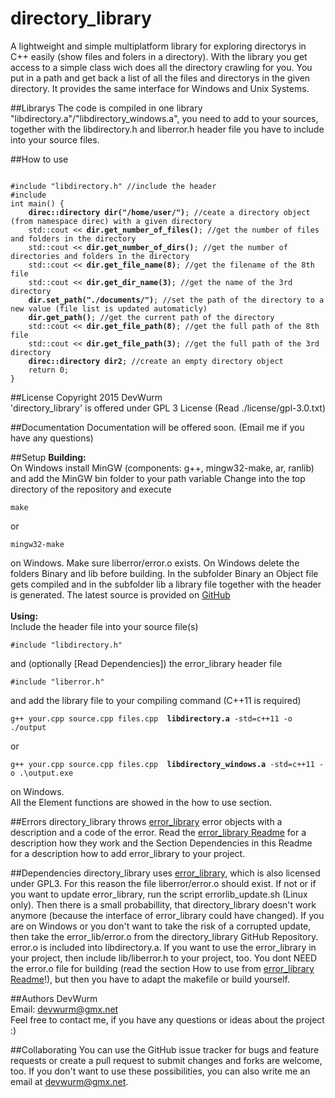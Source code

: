 # directory_library
A lightweight and simple multiplatform library for exploring directorys in C++ easily (show files and folers in a directory).
With the library you get access to a simple class wich does all the directory crawling for you. You put in a path and
get back a list of all the files and directorys in the given directory. It provides the same interface for Windows and Unix Systems.

##Librarys
The code is compiled in one library "libdirectory.a"/"libdirectory_windows.a", you need to add to your sources, together with the libdirectory.h
 and liberror.h header file you have to include into your source files.

##How to use
<pre><code>
#include "libdirectory.h" //include the header
#include <iostream>
int main() {
	<b>direc::directory dir("/home/user/")</b>; //ceate a directory object (from namespace direc) with a given directory
	std::cout << <b>dir.get_number_of_files()</b>; //get the number of files and folders in the directory
	std::cout << <b>dir.get_number_of_dirs()</b>; //get the number of directories and folders in the directory
	std::cout << <b>dir.get_file_name(8)</b>; //get the filename of the 8th file
	std::cout << <b>dir.get_dir_name(3)</b>; //get the name of the 3rd directory
	<b>dir.set_path("./documents/")</b>; //set the path of the directory to a new value (file list is updated automaticly)
	<b>dir.get_path()</b>; //get the current path of the directory
	std::cout << <b>dir.get_file_path(8)</b>; //get the full path of the 8th file
	std::cout << <b>dir.get_file_path(3)</b>; //get the full path of the 3rd directory
	<b>direc::directory dir2</b>; //create an empty directory object
	return 0;
}
</code></pre>

##License
Copyright 2015 DevWurm<br>
'directory_library' is offered under GPL 3 License (Read ./license/gpl-3.0.txt)

##Documentation
Documentation will be offered soon. (Email me if you have any questions)

##Setup
<b>Building:</b><br>
On Windows install MinGW (components: g++, mingw32-make, ar, ranlib) and add the MinGW bin folder to your path variable
Change into the top directory of the repository and execute
<pre><code>make</code></pre>
or
<pre><code>mingw32-make</code></pre>
on Windows.
Make sure liberror/error.o exists. On Windows delete the folders Binary and lib before building.
In the subfolder Binary an Object file gets compiled and in the subfolder lib a library file together with the header is
generated. The latest source is provided on <a href="https://github.com/DevWurm/directory_library">GitHub</a><br><br>
<b>Using:</b><br>
Include the header file into your source file(s)
<pre><code>#include "libdirectory.h"</code></pre>
and (optionally [Read Dependencies]) the error_library header file
<pre><code>#include "liberror.h"</code></pre>
and add the library file to your compiling command (C++11 is required)
<pre><code>g++ your.cpp source.cpp files.cpp  <b>libdirectory.a</b> -std=c++11 -o ./output</code></pre>
or
<pre><code>g++ your.cpp source.cpp files.cpp  <b>libdirectory_windows.a</b> -std=c++11 -o .\output.exe</code></pre>
on Windows.
<br>
All the Element functions are showed in the how to use section.

##Errors
directory_library throws <a href="https://github.com/DevWurm/error_library">error_library</a> error objects with a description and a code of the error. Read the
<a href="https://github.com/DevWurm/error_library/blob/master/README.md">error_library Readme</a> for a description how they work and the Section Dependencies in this Readme for 
a description how to add error_library to your project.

##Dependencies
directory_library uses <a href="https://github.com/DevWurm/error_library">error_library</a>, which is also licensed under GPL3. For this reason the file liberror/error.o
should exist. If not or if you want to update error_library, run the script errorlib_update.sh (Linux only). Then there is a small probabillity, that directory_library doesn't
work anymore (because the interface of error_library could have changed). If you are on Windows or you don't want to take the risk of a corrupted update, then take the
error_lib/error.o from the directory_library GitHub Repository. error.o is included into libdirectory.a. If you want to use the error_library in your project, then include lib/liberror.h
to your project, too. You dont NEED the error.o file for building (read the section How to use from <a href="https://github.com/DevWurm/error_library/blob/master/README.md">error_library Readme</a>!),
 but then you have to adapt the makefile or build yourself.

##Authors
DevWurm<br>
Email: <a href='mailto:devwurm@gmx.net'>devwurm@gmx.net</a><br>
Feel free to contact me, if you have any questions or ideas about the project :)

##Collaborating
You can use the GitHub issue tracker for bugs and feature requests or create a pull request to submit 
changes and forks are welcome, too.
If you don't want to use these possibilities, you can also write me an email at 
<a href='mailto:devwurm@gmx.net'>devwurm@gmx.net</a>.
